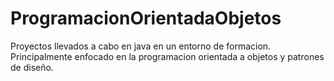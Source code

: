 # ProgramacionOrientadaObjetos
Proyectos llevados a cabo en java en un entorno de formacion.
Principalmente enfocado en la programacion orientada a objetos y patrones de diseño.
